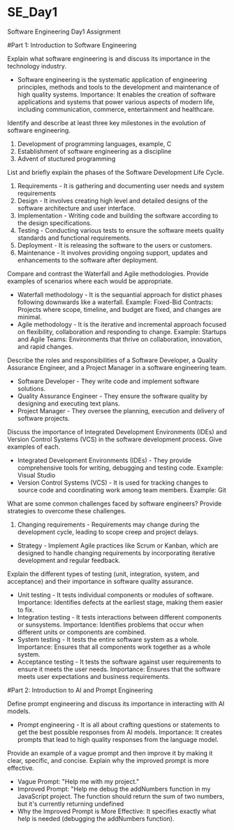 # SE_Day1
Software Engineering Day1 Assignment

#Part 1: Introduction to Software Engineering

Explain what software engineering is and discuss its importance in the technology industry.
* Software engineering is the systematic application of engineering principles, methods and tools to the development and maintenance of high quality systems.
  Importance: It enables the creation of software applications and systems that power various aspects of modern life, including communication, commerce, entertainment and healthcare.


Identify and describe at least three key milestones in the evolution of software engineering.
1. Development of programming languages, example, C
2. Establishment of software engineering as a discipline
3. Advent of stuctured programming


List and briefly explain the phases of the Software Development Life Cycle.
1. Requirements - It is gathering and documenting user needs and system requirements
2. Design - It involves creating high level and detailed designs of the software architecture and user interface.
3. Implementation - Writing code and building the software according to the design specifications.
4. Testing - Conducting various tests to ensure the software meets quality standards and functional requirements.
5. Deployment - It is releasing the software to the users or customers.
6. Maintenance - It involves providing ongoing support, updates and enhancements to the software after deployment.


Compare and contrast the Waterfall and Agile methodologies. Provide examples of scenarios where each would be appropriate.
* Waterfall methodology - It is the sequantial approach for distict phases following downwards like a waterfall.
  Example: Fixed-Bid Contracts: Projects where scope, timeline, and budget are fixed, and changes are minimal.
* Agile methodology - It is the iterative and incremental approach focused on flexibility, collaboration and responding to change.
  Example: Startups and Agile Teams: Environments that thrive on collaboration, innovation, and rapid changes.



Describe the roles and responsibilities of a Software Developer, a Quality Assurance Engineer, and a Project Manager in a software engineering team.
* Software Developer - They write code and implement software solutions.
* Quality Assurance Engineer - They ensure the software quality by designing and executing text plans.
* Project Manager - They oversee the planning, execution and delivery of software projects.


Discuss the importance of Integrated Development Environments (IDEs) and Version Control Systems (VCS) in the software development process. Give examples of each.
* Integrated Development Environments (IDEs) - They provide comprehensive tools for writing, debugging and testing code.
  Example: Visual Studio
* Version Control Systems (VCS) - It is used for tracking changes to source code and coordinating work among team members.
  Example: Git


What are some common challenges faced by software engineers? Provide strategies to overcome these challenges.
1. Changing requirements - Requirements may change during the development cycle, leading to scope creep and project delays.
*  Strategy - Implement Agile practices like Scrum or Kanban, which are designed to handle changing requirements by incorporating iterative development and regular feedback.


Explain the different types of testing (unit, integration, system, and acceptance) and their importance in software quality assurance.
* Unit testing - It tests individual components or modules of software.
  Importance:  Identifies defects at the earliest stage, making them easier to fix.
* Integration testing - It tests interactions between different components or  sunsystems.
  Importance: Identifies problems that occur when different units or components are combined.
* System testing - It tests the entire software system as a whole.
  Importance:  Ensures that all components work together as a whole system.
* Acceptance testing - It tests the software against user requirements to ensure it meets the user needs.
  Importance: Ensures that the software meets user expectations and business requirements.


#Part 2: Introduction to AI and Prompt Engineering


Define prompt engineering and discuss its importance in interacting with AI models.
* Prompt engineering - It is all about crafting questions or statements to get the best possible responses from AI models.
  Importance: It creates prompts that lead to high quality responses from the language model.


Provide an example of a vague prompt and then improve it by making it clear, specific, and concise. Explain why the improved prompt is more effective.
* Vague Prompt: "Help me with my project."
* Improved Prompt: "Help me debug the addNumbers function in my JavaScript project. The function should return the sum of two numbers, but it's currently returning undefined
* Why the Improved Prompt is More Effective: It specifies exactly what help is needed (debugging the addNumbers function).
